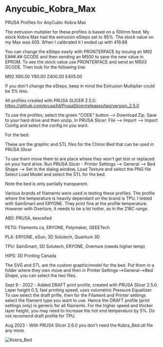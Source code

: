 # Anycubic_Kobra_Max
PRUSA Profiles for AnyCubic Kobra Max

The extrusion mutiplier for these profiles is based on a 100mm feed. My stock Kobra Max had the extrusion eSteps set to 95%. The stock value on my Max was 405. When I calibrated it I ended up with 419.88

You can change the eSteps easily with PRONTERFACE by issuing an M92 E###.## GCODE and then sending an M500 to save the new value in EPROM. To see the stock value use PRONTERFACE and send an M503 GCODE. Then look for the following line:

M92 X80.00 Y80.00 Z400.00 E405.00

If you don't change the eSteps, keep in mind the Extrusion Multiplier could be 5% less.

All profiles created with PRUSA SLICER 2.5.0: https://github.com/prusa3d/PrusaSlicer/releases/tag/version_2.5.0

To use the profiles, select the green "CODE" button --> Download Zip. Save to your hard drive and then unzip.
In PRUSA Slicer: File --> Import --> Import Config and select the config.ini you want.

For the bed:

These are the graphic and STL files for the Chiron Bed that can be used in PRUSA Slicer

To use them move them to are place where they won't get lost or replaced on your hard drive. Run PRUSA Slicer - Printer Settings --> General --> Bed Shape --> Set In the dialog window, Load Texture and select the PNG file Select Load Model and select the STL for the bed.

Note the bed is only partially transparent.


Various brands of filaments were used in testing these profiles. The profile where the temperature is heavily dependant on the brand is TPU. I tested with SainSmart and ERYONE. They print fine at the profile temperature. However with Overture, it needs to be a lot hotter, as in the 218C range.

ABS: PRUSA, kexcelled

PETG: Filaments.ca, ERYONE, Polymaker, GEEETech

PLA: ERYONE, eSun, 3D Solutech, Quantum 3D

TPU: SainSmart, 3D Solutech, ERYONE, Overture (needs higher temp)

HIPS: 3D Printing Canada

The SVG and STL are the custom graphic/model for the bed. Put them in a folder where they own move and then in Printer Settings-->General-->Bed Shape, you can select the two files.

Sept 9 - 2022 - Added DRAFT print profile, created with PRUSA Slicer 2.5.0. Layer height 0.3, fast printing speed, uses volumetric Pressure Equaliizer. To use select the draft prifle, then for the Filament and Printer settings select the filament type you want to use. Hence the DRAFT profile (print settings only) is generic for all filaments. For the higher speed and thicker layer height, you may need to increase the hot end temperature by 5%. Do not recomend draft profile for TPU.

Aug 2023 - With PRUSA Slicer 2.6.0 you don't need the Kobra_Bed.stl file any more.

![Kobra_Bed](https://github.com/wabbitguy/Kobra_Max_PRUSA_Profiles/assets/8953419/caa9498c-5891-4aad-8385-51e7826586dd)

